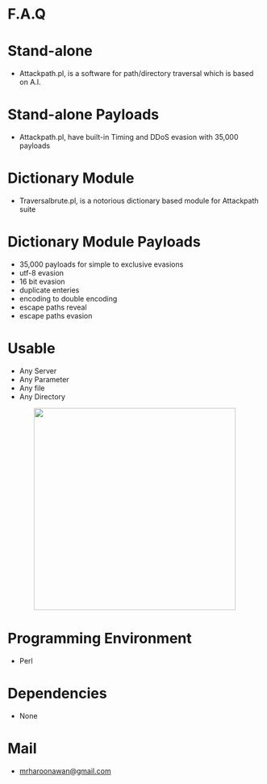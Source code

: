 # F.A.Q

# Stand-alone
- Attackpath.pl, is a software for path/directory traversal which is based on A.I.

# Stand-alone Payloads
- Attackpath.pl, have built-in Timing and DDoS evasion with 35,000 payloads

# Dictionary Module
- Traversalbrute.pl, is a notorious dictionary based module for Attackpath suite

# Dictionary Module Payloads
- 35,000 payloads for simple to exclusive evasions
- utf-8 evasion
- 16 bit evasion
- duplicate enteries
- encoding to double encoding
- escape paths reveal
- escape paths evasion

# Usable
- Any Server
- Any Parameter
- Any file
- Any Directory

<div align="center">
    <img src="http://oi66.tinypic.com/iolw86.jpg" width="400px"</img> 
</div>


# Programming Environment
- Perl

# Dependencies
- None

# Mail
- mrharoonawan@gmail.com
